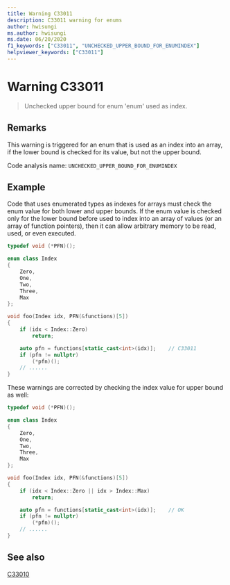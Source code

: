 ```yaml
---
title: Warning C33011
description: C33011 warning for enums
author: hwisungi
ms.author: hwisungi
ms.date: 06/20/2020
f1_keywords: ["C33011", "UNCHECKED_UPPER_BOUND_FOR_ENUMINDEX"]
helpviewer_keywords: ["C33011"]
---
```

# Warning C33011

> Unchecked upper bound for enum 'enum' used as index.

## Remarks

This warning is triggered for an enum that is used as an index into an array,
if the lower bound is checked for its value, but not the upper bound.

Code analysis name: `UNCHECKED_UPPER_BOUND_FOR_ENUMINDEX`

## Example

Code that uses enumerated types as indexes for arrays must check the enum value for both lower and upper bounds. If the enum value is checked only for the lower bound before used to index into an array of values (or an array of function pointers), then it can allow arbitrary memory to be read, used, or even executed.

```cpp
typedef void (*PFN)();

enum class Index
{
    Zero,
    One,
    Two,
    Three,
    Max
};

void foo(Index idx, PFN(&functions)[5])
{
    if (idx < Index::Zero)
        return;

    auto pfn = functions[static_cast<int>(idx)];    // C33011
    if (pfn != nullptr)
        (*pfn)();
    // ......
}
```

These warnings are corrected by checking the index value for upper bound as well:

```cpp
typedef void (*PFN)();

enum class Index
{
    Zero,
    One,
    Two,
    Three,
    Max
};

void foo(Index idx, PFN(&functions)[5])
{
    if (idx < Index::Zero || idx > Index::Max)
        return;

    auto pfn = functions[static_cast<int>(idx)];    // OK
    if (pfn != nullptr)
        (*pfn)();
    // ......
}
```

## See also

[C33010](./c33010.md)
